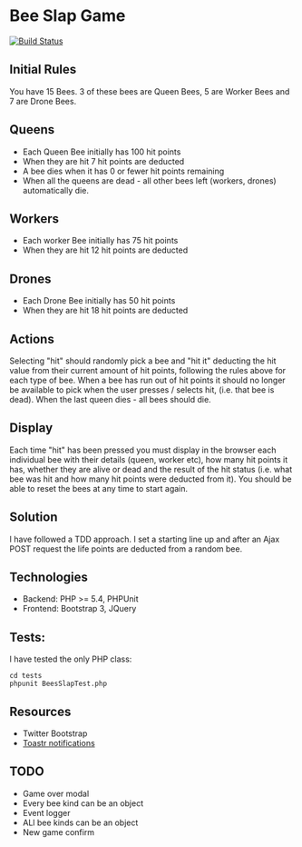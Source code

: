 # Bee Slap Game

[![Build Status](https://travis-ci.org/andreafiori/bee-slap.svg)](https://travis-ci.org/andreafiori/bee-slap)

## Initial Rules

You have 15 Bees. 3 of these bees are Queen Bees, 5 are Worker Bees and 7 are Drone Bees.

## Queens

- Each Queen Bee initially has 100 hit points
- When they are hit 7 hit points are deducted
- A bee dies when it has 0 or fewer hit points remaining
- When all the queens are dead - all other bees left (workers, drones) automatically die.

## Workers

- Each worker Bee initially has 75 hit points
- When they are hit 12 hit points are deducted

## Drones

- Each Drone Bee initially has 50 hit points
- When they are hit 18 hit points are deducted

## Actions

Selecting "hit" should randomly pick a bee and "hit it" deducting the hit value from their current amount of hit points, following the rules above for each type of bee. When a bee has run out of hit points it should no longer be available to pick when the user presses / selects hit, (i.e. that bee is dead). When the last queen dies - all bees should die.

## Display

Each time "hit" has been pressed you must display in the browser each individual bee with their details (queen, worker etc), how many hit points it has, whether they are alive or dead and the result of the hit status (i.e. what bee was hit and how many hit points were deducted from it). You should be able to reset the bees at any time to start again.


## Solution

I have followed a TDD approach. I set a starting line up and after an Ajax POST request the life points are deducted from a random bee.

## Technologies

- Backend: PHP >= 5.4, PHPUnit
- Frontend: Bootstrap 3, JQuery

## Tests:

I have tested the only PHP class:

	cd tests
	phpunit BeesSlapTest.php

## Resources

- Twitter Bootstrap
- [Toastr notifications](http://codeseven.github.io/toastr/)

## TODO

- Game over modal
- Every bee kind can be an object
- Event logger
- ALl bee kinds can be an object
- New game confirm



